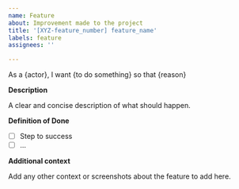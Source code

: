 ```yaml
---
name: Feature
about: Improvement made to the project
title: '[XYZ-feature_number] feature_name'
labels: feature
assignees: ''

---
```


As a {actor}, I want {to do something} so that {reason}

**Description**
  
A clear and concise description of what should happen.

**Definition of Done**  
  
- [ ] Step to success
- [ ] ...
 
**Additional context**
  
Add any other context or screenshots about the feature to add here.
